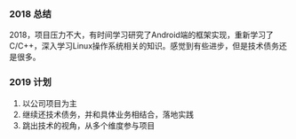 ### 2018 总结

2018，项目压力不大，有时间学习研究了Android端的框架实现，重新学习了C/C++，深入学习Linux操作系统相关的知识。感觉到有些进步，但是技术债务还是很多。

### 2019 计划

1. 以公司项目为主
2. 继续还技术债务，并和具体业务相结合，落地实践
3. 跳出技术的视角，从多个维度参与项目


